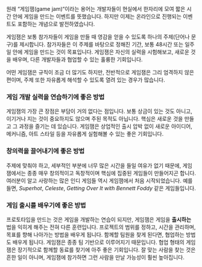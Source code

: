 원래 “게임잼(game jam)“이라는 용어는 개발자들이 현실에서 한자리에 모여 짧은 시간 안에 게임을 만드는 이벤트를 뜻했습니다. 
하지만 이제는 온라인으로 진행되는 이벤트도 포함하는 개념으로 발전하였습니다.

게임잼은 보통 참가자들이 게임을 만들 때 영감을 얻을 수 있도록 하나의 주제(단어나 문구)를 제시합니다. 
참가자들은 이 주제를 바탕으로 정해진 기간, 보통 48시간 또는 일주일 안에 게임을 만드는 것이 목표입니다. 게임잼은 자신의 실력을 시험해보고,
새로운 것을 배우며, 다른 개발자들과 협업할 수 있는 훌륭한 기회입니다.

어떤 게임잼은 규칙이 조금 더 많기도 하지만, 전반적으로 게임잼은 그리 엄격하지 않은 편이며, 주제 또한 자유롭게 해석할 수 있도록 열려
있는 경우가 많습니다.

### 게임 개발 실력을 연습하기에 좋은 방법

게임잼의 가장 큰 장점은 부담이 거의 없다는 점입니다. 보통 상금이 있는 것도 아니고, 이기거나 지는 것이 중요하지도 않으며 주된 목적도 아닙니다.
핵심은 새로운 것을 만들고 그 과정을 즐기는 데 있습니다. 게임잼은 상업적인 출시 압박 없이 새로운 아이디어, 메커니즘, 아트 스타일 등을 자유롭게
실험해볼 수 있는 좋은 기회입니다.

### 창의력을 끌어내기에 좋은 방법

주제에 맞춰야 하고, 세부적인 부분에 너무 많은 시간을 들일 여유가 없기 때문에, 게임잼에서는 종종 매우 창의적이고 독창적이며 핵심에 집중된
게임들이 만들어지곤 합니다. 여러분이 알고 사랑하는 많은 인디 게임들 역시 게임잼에서 처음 시작되었습니다. 예를 들면, _Superhot_,
_Celeste_, _Getting Over It with Bennett Foddy_ 같은 게임들입니다.

### 게임 출시를 배우기에 좋은 방법

프로토타입을 만드는 것은 게임을 개발하는 연습이 되지만, 게임잼은 게임을 **출시하는** 법을 익히게 해주는 전혀 다른 훈련입니다.
프로젝트의 범위를 정하고, 시간을 관리하며, 목표를 향해 나아가는 방법을 배우게 됩니다. 함께할 팀원을 찾게 된다면, 협업하는 방법도 배우게 됩니다.
게임잼은 종종 팀 기반으로 이루어지기 때문입니다. 협업 형태의 게임잼은 장기적으로 함께할 동료를 찾기에 아주 좋은 기회입니다. 잘 맞는 사람을 찾는
것은 흔한 일이 아니며, 게임잼에 참가하면 그런 사람을 만날 가능성이 훨씬 높아집니다.
